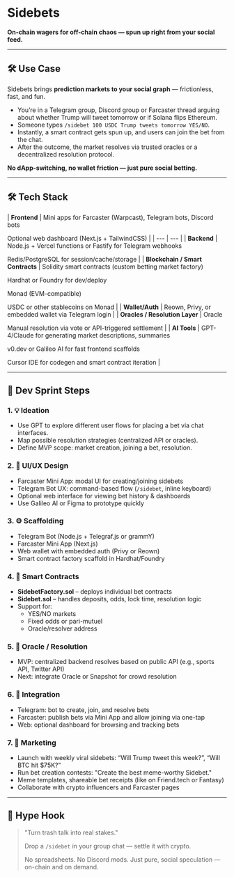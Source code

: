 # Sidebets

**On-chain wagers for off-chain chaos — spun up right from your social feed.**

---

## 🛠 Use Case

Sidebets brings **prediction markets to your social graph** — frictionless, fast, and fun.

- You’re in a Telegram group, Discord group or Farcaster thread arguing about whether Trump will tweet tomorrow or if Solana flips Ethereum.
- Someone types `/sidebet 100 USDC Trump tweets tomorrow YES/NO`.
- Instantly, a smart contract gets spun up, and users can join the bet from the chat.
- After the outcome, the market resolves via trusted oracles or a decentralized resolution protocol.

**No dApp-switching, no wallet friction — just pure social betting.**

---

## 🛠️ Tech Stack

| **Frontend** | Mini apps for Farcaster (Warpcast), Telegram bots, Discord bots

Optional web dashboard (Next.js + TailwindCSS) |
| --- | --- |
| **Backend** | Node.js + Vercel functions or Fastify for Telegram webhooks

Redis/PostgreSQL for session/cache/storage |
| **Blockchain / Smart Contracts** | Solidity smart contracts (custom betting market factory)

Hardhat or Foundry for dev/deploy

Monad (EVM-compatible)

USDC or other stablecoins on Monad |
| **Wallet/Auth** | Reown, Privy, or embedded wallet via Telegram login |
| **Oracles / Resolution Layer** | Oracle

Manual resolution via vote or API-triggered settlement |
| **AI Tools** | GPT-4/Claude for generating market descriptions, summaries

v0.dev or Galileo AI for fast frontend scaffolds

Cursor IDE for codegen and smart contract iteration |

---

## 🧱 Dev Sprint Steps

### 1. 💡 Ideation

- Use GPT to explore different user flows for placing a bet via chat interfaces.
- Map possible resolution strategies (centralized API or oracles).
- Define MVP scope: market creation, joining a bet, resolution.

### 2. 🎨 UI/UX Design

- Farcaster Mini App: modal UI for creating/joining sidebets
- Telegram Bot UX: command-based flow (`/sidebet`, inline keyboard)
- Optional web interface for viewing bet history & dashboards
- Use Galileo AI or Figma to prototype quickly

### 3. ⚙️ Scaffolding

- Telegram Bot (Node.js + Telegraf.js or grammY)
- Farcaster Mini App (Next.js)
- Web wallet with embedded auth (Privy or Reown)
- Smart contract factory scaffold in Hardhat/Foundry

### 4. 🔐 Smart Contracts

- **SidebetFactory.sol** – deploys individual bet contracts
- **Sidebet.sol** – handles deposits, odds, lock time, resolution logic
- Support for:
    - YES/NO markets
    - Fixed odds or pari-mutuel
    - Oracle/resolver address

### 5. 🤖 Oracle / Resolution

- MVP: centralized backend resolves based on public API (e.g., sports API, Twitter API)
- Next: integrate Oracle or Snapshot for crowd resolution

### 6. 🔌 Integration

- Telegram: bot to create, join, and resolve bets
- Farcaster: publish bets via Mini App and allow joining via one-tap
- Web: optional dashboard for browsing and tracking bets

### 7. 📣 Marketing

- Launch with weekly viral sidebets: “Will Trump tweet this week?”, “Will BTC hit $75K?”
- Run bet creation contests: "Create the best meme-worthy Sidebet."
- Meme templates, shareable bet receipts (like on Friend.tech or Fantasy)
- Collaborate with crypto influencers and Farcaster pages

---

## 🚀 Hype Hook

> "Turn trash talk into real stakes."
> 
> 
> Drop a `/sidebet` in your group chat — settle it with crypto.
> 
> No spreadsheets. No Discord mods. Just pure, social speculation — on-chain and on demand.
>